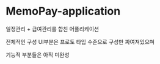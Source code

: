 # MemoPay-application

일정관리 + 급여관리를 합친 어플리케이션 

전체적인 구성 UI부분은 프로토 타입 수준으로 구성만 짜여져있으며

기능적 부분들은 아직 미완성 
